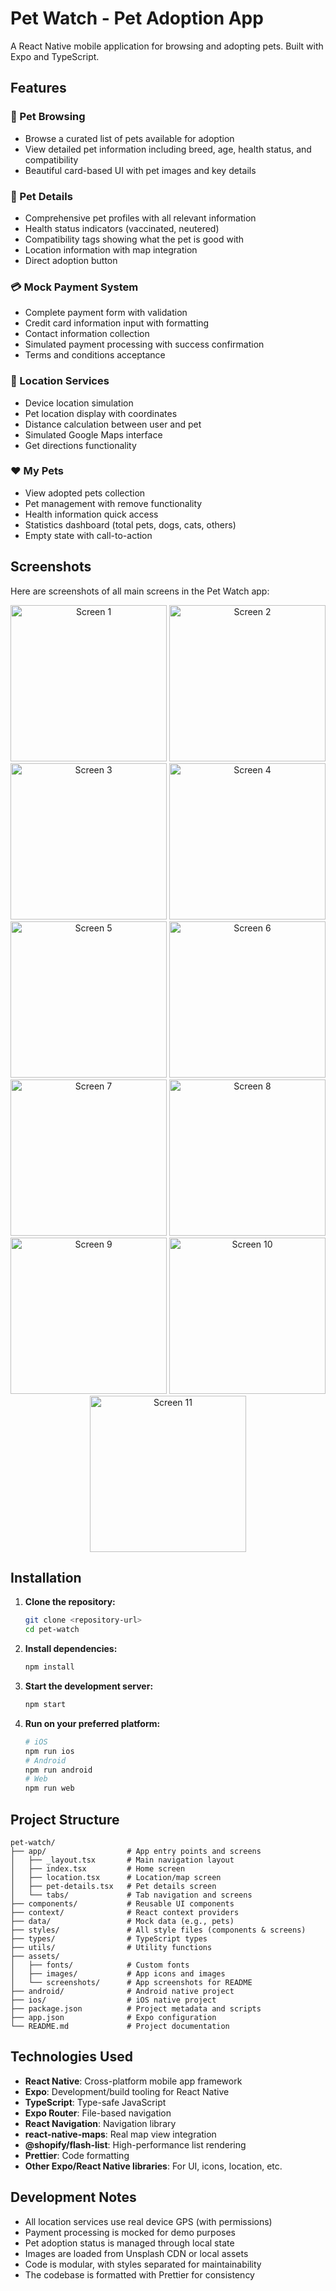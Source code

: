 # Pet Watch - Pet Adoption App

A React Native mobile application for browsing and adopting pets. Built with Expo and TypeScript.

## Features

### 🐾 Pet Browsing

- Browse a curated list of pets available for adoption
- View detailed pet information including breed, age, health status, and compatibility
- Beautiful card-based UI with pet images and key details

### 📱 Pet Details

- Comprehensive pet profiles with all relevant information
- Health status indicators (vaccinated, neutered)
- Compatibility tags showing what the pet is good with
- Location information with map integration
- Direct adoption button

### 💳 Mock Payment System

- Complete payment form with validation
- Credit card information input with formatting
- Contact information collection
- Simulated payment processing with success confirmation
- Terms and conditions acceptance

### 📍 Location Services

- Device location simulation
- Pet location display with coordinates
- Distance calculation between user and pet
- Simulated Google Maps interface
- Get directions functionality

### ❤️ My Pets

- View adopted pets collection
- Pet management with remove functionality
- Health information quick access
- Statistics dashboard (total pets, dogs, cats, others)
- Empty state with call-to-action

## Screenshots

Here are screenshots of all main screens in the Pet Watch app:

<p align="center">
  <img src="assets/screenshots/Screenshot 2025-07-13 at 5.03.51 PM.png" alt="Screen 1" width="250" />
  <img src="assets/screenshots/Screenshot 2025-07-13 at 5.11.17 PM.png" alt="Screen 2" width="250" />
  <img src="assets/screenshots/Screenshot 2025-07-13 at 5.11.21 PM.png" alt="Screen 3" width="250" />
  <img src="assets/screenshots/Screenshot 2025-07-13 at 5.11.24 PM.png" alt="Screen 4" width="250" />
  <img src="assets/screenshots/Screenshot 2025-07-13 at 5.11.28 PM.png" alt="Screen 5" width="250" />
  <img src="assets/screenshots/Screenshot 2025-07-13 at 5.11.45 PM.png" alt="Screen 6" width="250" />
  <img src="assets/screenshots/Screenshot 2025-07-13 at 5.11.50 PM.png" alt="Screen 7" width="250" />
  <img src="assets/screenshots/Screenshot 2025-07-13 at 5.11.52 PM.png" alt="Screen 8" width="250" />
  <img src="assets/screenshots/Screenshot 2025-07-13 at 5.11.55 PM.png" alt="Screen 9" width="250" />
  <img src="assets/screenshots/Screenshot 2025-07-13 at 5.12.00 PM.png" alt="Screen 10" width="250" />
  <img src="assets/screenshots/Screenshot 2025-07-13 at 5.12.36 PM.png" alt="Screen 11" width="250" />
</p>

## Installation

1. **Clone the repository:**
   ```bash
   git clone <repository-url>
   cd pet-watch
   ```
2. **Install dependencies:**
   ```bash
   npm install
   ```
3. **Start the development server:**
   ```bash
   npm start
   ```
4. **Run on your preferred platform:**
   ```bash
   # iOS
   npm run ios
   # Android
   npm run android
   # Web
   npm run web
   ```

## Project Structure

```
pet-watch/
├── app/                  # App entry points and screens
│   ├── _layout.tsx       # Main navigation layout
│   ├── index.tsx         # Home screen
│   ├── location.tsx      # Location/map screen
│   ├── pet-details.tsx   # Pet details screen
│   └── tabs/             # Tab navigation and screens
├── components/           # Reusable UI components
├── context/              # React context providers
├── data/                 # Mock data (e.g., pets)
├── styles/               # All style files (components & screens)
├── types/                # TypeScript types
├── utils/                # Utility functions
├── assets/
│   ├── fonts/            # Custom fonts
│   ├── images/           # App icons and images
│   └── screenshots/      # App screenshots for README
├── android/              # Android native project
├── ios/                  # iOS native project
├── package.json          # Project metadata and scripts
├── app.json              # Expo configuration
└── README.md             # Project documentation
```

## Technologies Used

- **React Native**: Cross-platform mobile app framework
- **Expo**: Development/build tooling for React Native
- **TypeScript**: Type-safe JavaScript
- **Expo Router**: File-based navigation
- **React Navigation**: Navigation library
- **react-native-maps**: Real map view integration
- **@shopify/flash-list**: High-performance list rendering
- **Prettier**: Code formatting
- **Other Expo/React Native libraries**: For UI, icons, location, etc.

## Development Notes

- All location services use real device GPS (with permissions)
- Payment processing is mocked for demo purposes
- Pet adoption status is managed through local state
- Images are loaded from Unsplash CDN or local assets
- Code is modular, with styles separated for maintainability
- The codebase is formatted with Prettier for consistency
